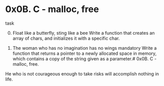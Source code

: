 # 0x0B. C - malloc, free

task 

0. Float like a butterfly, sting like a bee
Write a function that creates an array of chars, and initializes it with a specific char.

1. The woman who has no imagination has no wings
mandatory 
Write a function that returns a pointer to a newly allocated space in memory, which contains a copy of the string given as a parameter.# 0x0B. C - malloc, free.

 He who is not courageous enough to take risks will accomplish nothing in life.
